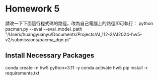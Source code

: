 # Homework 5

請改一下下面這行程式碼的路徑，改為自己電腦上的路徑即可執行：
python pacman.py --eval --eval_model_path "/Users/huangyuanyu/Documents/Projects/AI_112-2/AI2024-hw5-v2/submissions/pacma_dqn.pt"

## Install Necessary Packages
conda create -n hw5 python=3.11 -y
conda activate hw5
pip install -r requirements.txt